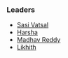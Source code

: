 ### Leaders

- [Sasi Vatsal ](mailto:prajit.sengupta@owasp.org)
- [Harsha](mailto:maninder.kaur@owasp.org)
- [Madhav Reddy](mailto:maninder.kaur@owasp.org)
- [Likhith ](mailto:likhithbavisetti@gmail.com)
